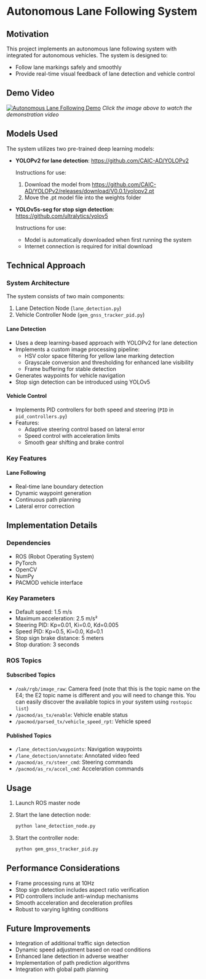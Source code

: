 # Autonomous Lane Following System 

## Motivation
This project implements an autonomous lane following system with integrated  for autonomous vehicles. The system is designed to:
- Follow lane markings safely and smoothly
- Provide real-time visual feedback of lane detection and vehicle control

## Demo Video
[![Autonomous Lane Following Demo](https://img.youtube.com/vi/EK7IHKS61hU/0.jpg)](https://youtu.be/EK7IHKS61hU)
*Click the image above to watch the demonstration video*

## Models Used
The system utilizes two pre-trained deep learning models:

- **YOLOPv2 for lane detection**: https://github.com/CAIC-AD/YOLOPv2
  
  Instructions for use:
  1. Download the model from https://github.com/CAIC-AD/YOLOPv2/releases/download/V0.0.1/yolopv2.pt
  2. Move the .pt model file into the weights folder

- **YOLOv5s-seg for stop sign detection**: https://github.com/ultralytics/yolov5
  
  Instructions for use:
  - Model is automatically downloaded when first running the system
  - Internet connection is required for initial download


## Technical Approach

### System Architecture
The system consists of two main components:
1. Lane Detection Node (`lane_detection.py`)
2. Vehicle Controller Node (`gem_gnss_tracker_pid.py`)

#### Lane Detection
- Uses a deep learning-based approach with YOLOPv2 for lane detection
- Implements a custom image processing pipeline:
  - HSV color space filtering for yellow lane marking detection
  - Grayscale conversion and thresholding for enhanced lane visibility
  - Frame buffering for stable detection
- Generates waypoints for vehicle navigation
- Stop sign detection can be introduced using YOLOv5

#### Vehicle Control
- Implements PID controllers for both speed and steering (`PID` in `pid_controllers.py`)
- Features:
  - Adaptive steering control based on lateral error
  - Speed control with acceleration limits
  - Smooth gear shifting and brake control

### Key Features

#### Lane Following
- Real-time lane boundary detection
- Dynamic waypoint generation
- Continuous path planning
- Lateral error correction

## Implementation Details

### Dependencies
- ROS (Robot Operating System)
- PyTorch
- OpenCV
- NumPy
- PACMOD vehicle interface

### Key Parameters
- Default speed: 1.5 m/s
- Maximum acceleration: 2.5 m/s²
- Steering PID: Kp=0.01, Ki=0.0, Kd=0.005
- Speed PID: Kp=0.5, Ki=0.0, Kd=0.1
- Stop sign brake distance: 5 meters
- Stop duration: 3 seconds

### ROS Topics
#### Subscribed Topics
- `/oak/rgb/image_raw`: Camera feed (note that this is the topic name on the E4; the E2 topic name is different and you will need to change this. You can easily discover the available topics in your system using `rostopic list`)
- `/pacmod/as_tx/enable`: Vehicle enable status
- `/pacmod/parsed_tx/vehicle_speed_rpt`: Vehicle speed

#### Published Topics
- `/lane_detection/waypoints`: Navigation waypoints
- `/lane_detection/annotate`: Annotated video feed
- `/pacmod/as_rx/steer_cmd`: Steering commands
- `/pacmod/as_rx/accel_cmd`: Acceleration commands

## Usage
1. Launch ROS master node

2. Start the lane detection node:
   ```bash
   python lane_detection_node.py
   ```
3. Start the controller node:
   ```bash
   python gem_gnss_tracker_pid.py
   ```

## Performance Considerations
- Frame processing runs at 10Hz
- Stop sign detection includes aspect ratio verification
- PID controllers include anti-windup mechanisms
- Smooth acceleration and deceleration profiles
- Robust to varying lighting conditions

## Future Improvements
- Integration of additional traffic sign detection
- Dynamic speed adjustment based on road conditions
- Enhanced lane detection in adverse weather
- Implementation of path prediction algorithms
- Integration with global path planning
